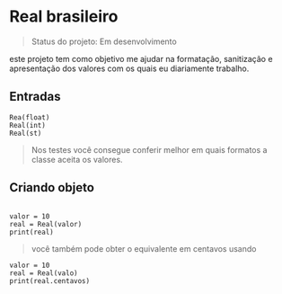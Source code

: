 # Real brasileiro

> Status do projeto: Em desenvolvimento

este projeto tem como objetivo me ajudar na formatação, sanitização e apresentação dos valores com os quais eu diariamente trabalho.

## Entradas
```
Rea(float)
Real(int)
Real(st)
```
> Nos testes você consegue conferir melhor em quais formatos a classe aceita os valores.


## Criando objeto

```

valor = 10
real = Real(valor)
print(real)

```
> você também pode obter o equivalente em centavos usando
```
valor = 10
real = Real(valo)
print(real.centavos)

```
